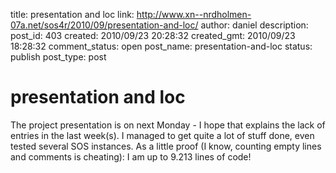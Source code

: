title: presentation and loc
link: http://www.xn--nrdholmen-07a.net/sos4r/2010/09/presentation-and-loc/
author: daniel
description: 
post_id: 403
created: 2010/09/23 20:28:32
created_gmt: 2010/09/23 18:28:32
comment_status: open
post_name: presentation-and-loc
status: publish
post_type: post

# presentation and loc

The project presentation is on next Monday - I hope that explains the lack of entries in the last week(s). I managed to get quite a lot of stuff done, even tested several SOS instances. As a little proof (I know, counting empty lines and comments is cheating): I am up to 9.213 lines of code!